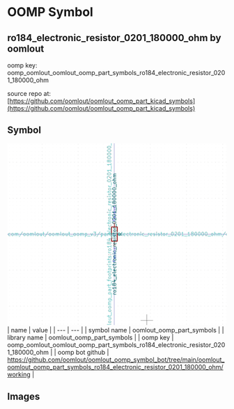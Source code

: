 # OOMP Symbol  
## ro184_electronic_resistor_0201_180000_ohm  by oomlout  
  
oomp key: oomp_oomlout_oomlout_oomp_part_symbols_ro184_electronic_resistor_0201_180000_ohm  
  
source repo at: [https://github.com/oomlout/oomlout_oomp_part_kicad_symbols](https://github.com/oomlout/oomlout_oomp_part_kicad_symbols)  
## Symbol  
  
[![working.png](working_600.png)](working.png)  
| name | value | 
| --- | --- | 
| symbol name | oomlout_oomp_part_symbols | 
| library name | oomlout_oomp_part_symbols | 
| oomp key | oomp_oomlout_oomlout_oomp_part_symbols_ro184_electronic_resistor_0201_180000_ohm | 
| oomp bot github | https://github.com/oomlout/oomlout_oomp_symbol_bot/tree/main/oomlout_oomlout_oomp_part_symbols_ro184_electronic_resistor_0201_180000_ohm/working | 
## Images  
